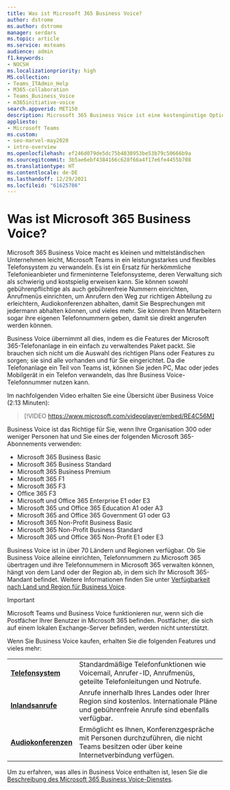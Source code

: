 ```yaml
---
title: Was ist Microsoft 365 Business Voice?
author: dstrome
ms.author: dstrome
manager: serdars
ms.topic: article
ms.service: msteams
audience: admin
f1.keywords:
- NOCSH
ms.localizationpriority: high
MS.collection:
- Teams_ITAdmin_Help
- M365-collaboration
- Teams_Business_Voice
- m365initiative-voice
search.appverid: MET150
description: Microsoft 365 Business Voice ist eine kostengünstige Option für Sprachanrufe, die es kleinen und mittleren Unternehmen ermöglicht, effektiver zu kommunizieren.
appliesto:
- Microsoft Teams
ms.custom:
- seo-marvel-may2020
- intro-overview
ms.openlocfilehash: ef246d079de5dc75b4838953be53b79c50666b9a
ms.sourcegitcommit: 3b5ae6ebf4384166c628f66a4f17e6fe4455b708
ms.translationtype: HT
ms.contentlocale: de-DE
ms.lasthandoff: 12/29/2021
ms.locfileid: "61625786"
---
```

# <a name="what-is-microsoft-365-business-voice"></a>Was ist Microsoft 365 Business Voice?

Microsoft 365 Business Voice macht es kleinen und mittelständischen Unternehmen leicht, Microsoft Teams in ein leistungsstarkes und flexibles Telefonsystem zu verwandeln. Es ist ein Ersatz für herkömmliche Telefonieanbieter und firmeninterne Telefonsysteme, deren Verwaltung sich als schwierig und kostspielig erweisen kann. Sie können sowohl gebührenpflichtige als auch gebührenfreie Nummern einrichten, Anrufmenüs einrichten, um Anrufern den Weg zur richtigen Abteilung zu erleichtern, Audiokonferenzen abhalten, damit Sie Besprechungen mit jedermann abhalten können, und vieles mehr. Sie können Ihren Mitarbeitern sogar ihre eigenen Telefonnummern geben, damit sie direkt angerufen werden können.

Business Voice übernimmt all dies, indem es die Features der Microsoft 365-Telefonanlage in ein einfach zu verwaltendes Paket packt. Sie brauchen sich nicht um die Auswahl des richtigen Plans oder Features zu sorgen; sie sind alle vorhanden und für Sie eingerichtet. Da die Telefonanlage ein Teil von Teams ist, können Sie jeden PC, Mac oder jedes Mobilgerät in ein Telefon verwandeln, das Ihre Business Voice-Telefonnummer nutzen kann.

Im nachfolgenden Video erhalten Sie eine Übersicht über Business Voice (2:13 Minuten):

> [!VIDEO https://www.microsoft.com/videoplayer/embed/RE4C56M]

Business Voice ist das Richtige für Sie, wenn Ihre Organisation 300 oder weniger Personen hat und Sie eines der folgenden Microsoft 365-Abonnements verwenden:

- Microsoft 365 Business Basic
- Microsoft 365 Business Standard
- Microsoft 365 Business Premium
- Microsoft 365 F1
- Microsoft 365 F3
- Office 365 F3
- Microsoft und Office 365 Enterprise E1 oder E3
- Microsoft 365 und Office 365 Education A1 oder A3
- Microsoft 365 and Office 365 Government G1 oder G3
- Microsoft 365 Non-Profit Business Basic
- Microsoft 365 Non-Profit Business Standard
- Microsoft 365 und Office 365 Non-Profit E1 oder E3

Business Voice ist in über 70 Ländern und Regionen verfügbar. Ob Sie Business Voice alleine einrichten, Telefonnummern zu Microsoft 365 übertragen und ihre Telefonnummern in Microsoft 365 verwalten können, hängt von dem Land oder der Region ab, in dem sich Ihr Microsoft 365-Mandant befindet. Weitere Informationen finden Sie unter [Verfügbarkeit nach Land und Region für Business Voice](country-region-availability.md).

> [!IMPORTANT]
>
> Microsoft Teams und Business Voice funktionieren nur, wenn sich die Postfächer Ihrer Benutzer in Microsoft 365 befinden. Postfächer, die sich auf einem lokalen Exchange-Server befinden, werden nicht unterstützt.

Wenn Sie Business Voice kaufen, erhalten Sie die folgenden Features und vieles mehr:

<table>
    <tr>
        <td><b><a href="/microsoftteams/what-is-phone-system-in-office-365">Telefonsystem</a></b>
        </td>
        <td>Standardmäßige Telefonfunktionen wie Voicemail, Anrufer-ID, Anrufmenüs, geteilte Telefonleitungen und Notrufe.
        </td>
    </tr>
<tr>
        <td><b><a href="/microsoftteams/calling-plan-landing-page">Inlandsanrufe</a></b>
        </td>
        <td>Anrufe innerhalb Ihres Landes oder Ihrer Region sind kostenlos. Internationale Pläne und gebührenfreie Anrufe sind ebenfalls verfügbar.</td>
    </tr>
    <tr>
        <td><b><a href="/microsoftteams/audio-conferencing-in-office-365">Audiokonferenzen</a></b>
        </td>
        <td>Ermöglicht es Ihnen, Konferenzgespräche mit Personen durchzuführen, die nicht Teams besitzen oder über keine Internetverbindung verfügen.
        </td>
    </tr>
</table>

Um zu erfahren, was alles in Business Voice enthalten ist, lesen Sie die [Beschreibung des Microsoft 365 Business Voice-Dienstes](/office365/servicedescriptions/microsoft-365-business-voice-service-description).